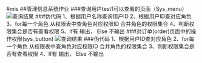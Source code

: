 #mis
##管理信息系统作业
###查询用户test1可以查看的页面（Sys_menu）
![查询结果](http://d.hiphotos.baidu.com/image/pic/item/9f510fb30f2442a7e2b96d78d943ad4bd01302b3.jpg)
###伪代码
1、根据用户名称查询用户ID
2、根据用户ID查对应角色
3、for每一个角色
从权限表中查角色对应权限ID
合并角色的权限集合
4、判断权限集合是否有查看权限
5、If有
输出，
Else
不输出
###对订单(order)页面中的操作权限(sys_button)
![查询结果](http://e.hiphotos.baidu.com/image/pic/item/2fdda3cc7cd98d10cd019fec293fb80e7aec9012.jpg)
###伪代码
1、根据用户ID查对应角色
2、for每一个角色
从权限表中查角色对应权限ID
合并角色的权限集合
3、判断权限集合是否有查看权限
4、If有
输出，
Else
不输出
